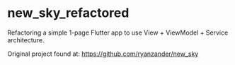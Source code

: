 # new_sky_refactored
Refactoring a simple 1-page Flutter app to use View + ViewModel + Service architecture.

Original project found at: https://github.com/ryanzander/new_sky